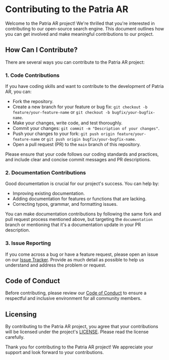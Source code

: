 # Contributing to the Patria AR

Welcome to the Patria AR project! We're thrilled that you're interested in contributing to our open-source search engine. This document outlines how you can get involved and make meaningful contributions to our project.

## How Can I Contribute?

There are several ways you can contribute to the Patria AR project:

### 1. Code Contributions

If you have coding skills and want to contribute to the development of Patria AR, you can:

- Fork the repository.
- Create a new branch for your feature or bug fix: `git checkout -b feature/your-feature-name` or `git checkout -b bugfix/your-bugfix-name`.
- Make your changes, write code, and test thoroughly.
- Commit your changes: `git commit -m "Description of your changes"`.
- Push your changes to your fork: `git push origin feature/your-feature-name` or `git push origin bugfix/your-bugfix-name`.
- Open a pull request (PR) to the `main` branch of this repository.

Please ensure that your code follows our coding standards and practices, and include clear and concise commit messages and PR descriptions.

### 2. Documentation Contributions

Good documentation is crucial for our project's success. You can help by:

- Improving existing documentation.
- Adding documentation for features or functions that are lacking.
- Correcting typos, grammar, and formatting issues.

You can make documentation contributions by following the same fork and pull request process mentioned above, but targeting the `documentation` branch or mentioning that it's a documentation update in your PR description.

### 3. Issue Reporting

If you come across a bug or have a feature request, please open an issue on our [Issue Tracker](https://github.com/lightlessdays/Patria-AR/issues). Provide as much detail as possible to help us understand and address the problem or request.

## Code of Conduct

Before contributing, please review our [Code of Conduct](CODE_OF_CONDUCT.md) to ensure a respectful and inclusive environment for all community members.

## Licensing

By contributing to the Patria AR project, you agree that your contributions will be licensed under the project's [LICENSE](LICENSE.md). Please read the license carefully.

Thank you for contributing to the Patria AR project! We appreciate your support and look forward to your contributions.
